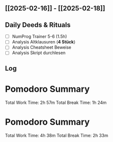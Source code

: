 ## [[2025-02-16]] - [[2025-02-18]]

## Daily Deeds & Rituals
- [ ] NumProg Trainer 5-6 (1.5h)
- [ ] Analysis Altklausuren (**4 Stück**)
- [ ] Analysis Cheatsheet Beweise
- [ ] Analysis Skript durchlesen
## Log
# Pomodoro Summary

Total Work Time: 2h 57m
Total Break Time: 1h 24m

# Pomodoro Summary

Total Work Time: 4h 38m
Total Break Time: 2h 33m

